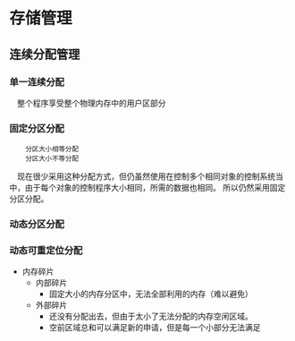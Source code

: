 存储管理
=================

## 连续分配管理<br>

### 单一连续分配<br>
&emsp;整个程序享受整个物理内存中的用户区部分<br>
### 固定分区分配<br>
        分区大小相等分配
        分区大小不等分配
&emsp;现在很少采用这种分配方式，但仍虽然使用在控制多个相同对象的控制系统当中，由于每个对象的控制程序大小相同，所需的数据也相同。
所以仍然采用固定分区分配。<br>
### 动态分区分配<br>





### 动态可重定位分配<br>
- 内存碎片<br>
  - 内部碎片<br>
    - 固定大小的内存分区中，无法全部利用的内存（难以避免）
  - 外部碎片<br>
    - 还没有分配出去，但由于太小了无法分配的内存空闲区域。
    - 空前区域总和可以满足新的申请，但是每一个小部分无法满足


